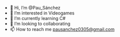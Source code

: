 - 👋 Hi, I’m @Pau_Sánchez
- 👀 I’m interested in Videogames
- 🌱 I’m currently learning C#
- 💞️ I’m looking to collaborating
- 📫 How to reach me pausanchez0305@gmail.com

<!---
Evil159T/Pau_Sánchez is a ✨ special ✨ repository because its `README.md` (this file) appears on your GitHub profile.
--->
